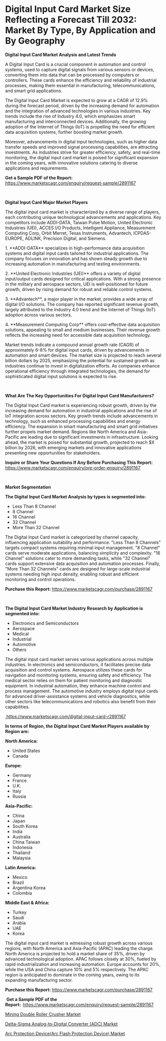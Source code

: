 <p><h1>Digital Input Card Market Size Reflecting a Forecast Till 2032: Market By Type, By Application and By Geography</h1></p><p><strong>Digital Input Card Market Analysis and Latest Trends</strong></p>
<p><p>A Digital Input Card is a crucial component in automation and control systems, used to capture digital signals from various sensors or devices, converting them into data that can be processed by computers or controllers. These cards enhance the efficiency and reliability of industrial processes, making them essential in manufacturing, telecommunications, and smart grid applications.</p><p>The Digital Input Card Market is expected to grow at a CAGR of 12.9% during the forecast period, driven by the increasing demand for automation and the integration of advanced technologies in various industries. Key trends include the rise of Industry 4.0, which emphasizes smart manufacturing and interconnected devices. Additionally, the growing adoption of the Internet of Things (IoT) is propelling the need for efficient data acquisition systems, further boosting market growth.</p><p>Moreover, advancements in digital input technologies, such as higher data transfer speeds and improved signal processing capabilities, are attracting investments. As industries strive for greater efficiency, safety, and real-time monitoring, the digital input card market is poised for significant expansion in the coming years, with innovative solutions catering to diverse applications and requirements.</p></p>
<p><strong>Get a Sample PDF of the Report:&nbsp;</strong> <a href="https://www.marketscagr.com/enquiry/request-sample/2891167?utm_campaign=1905&utm_medium=2&utm_source=Github&utm_content=ia&utm_term=14032025&utm_id=digital-input-card">https://www.marketscagr.com/enquiry/request-sample/2891167</a></p>
<p>&nbsp;</p>
<p><strong>Digital Input Card Major Market Players</strong></p>
<p><p>The digital input card market is characterized by a diverse range of players, each contributing unique technological advancements and applications. Key competitors include ADDI-DATA, Taiwan Pulse Motion, United Electronic Industries (UEI), ACCES I/O Products, Intelligent Appliance, Measurement Computing Corp, Orbit Merret, Texas Instruments, Advantech, ICPDAS-EUROPE, ADLINK, Precision Digital, and Siemens.</p><p>1. **ADDI-DATA** specializes in high-performance data acquisition systems and digital input cards tailored for industrial applications. The company focuses on innovation and has shown steady growth due to increasing automation in manufacturing and testing environments.</p><p>2. **United Electronic Industries (UEI)** offers a variety of digital input/output cards designed for critical applications. With a strong presence in the military and aerospace sectors, UEI is well-positioned for future growth, driven by rising demand for robust and reliable control systems.</p><p>3. **Advantech**, a major player in the market, provides a wide array of digital I/O solutions. The company has reported significant revenue growth, largely attributed to the Industry 4.0 trend and the Internet of Things (IoT) adoption across various sectors.</p><p>4. **Measurement Computing Corp** offers cost-effective data acquisition solutions, appealing to small and medium businesses. Their revenue growth reflects the increasing need for accessible data acquisition technology.</p><p>Market trends indicate a compound annual growth rate (CAGR) of approximately 6-8% for digital input cards, driven by advancements in automation and smart devices. The market size is projected to reach several billion dollars by 2025, emphasizing the potential for sustained growth as industries continue to invest in digitalization efforts. As companies enhance operational efficiency through integrated technologies, the demand for sophisticated digital input solutions is expected to rise.</p></p>
<p>&nbsp;</p>
<p><strong>What Are The Key Opportunities For Digital Input Card Manufacturers?</strong></p>
<p><p>The Digital Input Card market is experiencing robust growth, driven by the increasing demand for automation in industrial applications and the rise of IoT integration across sectors. Key growth trends include advancements in technology, such as enhanced processing capabilities and energy efficiency. The expansion in smart manufacturing and smart grid initiatives further propels market demand. Regions like North America and Asia-Pacific are leading due to significant investments in infrastructure. Looking ahead, the market is poised for substantial growth, projected to reach $X billion by 2026, with emerging markets and innovative applications presenting new opportunities for stakeholders.</p></p>
<p><strong>Inquire or Share Your Questions If Any Before Purchasing This Report:</strong> <a href="https://www.marketscagr.com/enquiry/pre-order-enquiry/2891167?utm_campaign=1905&utm_medium=2&utm_source=Github&utm_content=ia&utm_term=14032025&utm_id=digital-input-card">https://www.marketscagr.com/enquiry/pre-order-enquiry/2891167</a></p>
<p>&nbsp;</p>
<p><strong>Market Segmentation</strong></p>
<p><strong>The Digital Input Card Market Analysis by types is segmented into:</strong></p>
<p><ul><li>Less Than 8 Channel</li><li>8 Channel</li><li>16 Channel</li><li>32 Channel</li><li>More Than 32 Channel</li></ul></p>
<p><p>The Digital Input Card market is categorized by channel capacity, influencing application suitability and performance. "Less Than 8 Channels" targets compact systems requiring minimal input management. "8 Channel" cards serve moderate applications, balancing simplicity and complexity. "16 Channel" solutions cater to more demanding tasks, while "32 Channel" cards support extensive data acquisition and automation processes. Finally, "More Than 32 Channels" cards are designed for large-scale industrial systems needing high input density, enabling robust and efficient monitoring and control operations.</p></p>
<p><strong>Purchase this Report:&nbsp;</strong><a href="https://www.marketscagr.com/purchase/2891167?utm_campaign=1905&utm_medium=2&utm_source=Github&utm_content=ia&utm_term=14032025&utm_id=digital-input-card">https://www.marketscagr.com/purchase/2891167</a></p>
<p>&nbsp;</p>
<p><strong>The Digital Input Card Market Industry Research by Application is segmented into:</strong></p>
<p><ul><li>Electronics and Semiconductors</li><li>Aerospace</li><li>Medical</li><li>Industrial</li><li>Automotive</li><li>Others</li></ul></p>
<p><p>The digital input card market serves various applications across multiple industries. In electronics and semiconductors, it facilitates precise data acquisition and control systems. Aerospace utilizes these cards for navigation and monitoring systems, ensuring safety and efficiency. The medical sector relies on them for patient monitoring and diagnostic equipment. In industrial automation, they enhance machine control and process management. The automotive industry employs digital input cards for advanced driver-assistance systems and vehicle diagnostics, while other sectors like telecommunications and robotics also benefit from their capabilities.</p></p>
<p><a href="https://www.marketscagr.com/digital-input-card-r2891167?utm_campaign=1905&utm_medium=2&utm_source=Github&utm_content=ia&utm_term=14032025&utm_id=digital-input-card">&nbsp;https://www.marketscagr.com/digital-input-card-r2891167</a></p>
<p><strong>In terms of Region, the Digital Input Card Market Players available by Region are:</strong></p>
<p>
    <p> <strong> North America: </strong>
        <ul>
            <li>United States</li>
            <li>Canada</li>
        </ul>
        </p> 
    <p> <strong> Europe: </strong>
        <ul>
            <li>Germany</li>
            <li>France</li>
            <li>U.K.</li>
            <li>Italy</li>
            <li>Russia</li>
        </ul>
        </p> 
    <p> <strong> Asia-Pacific: </strong>
        <ul>
            <li>China</li>
            <li>Japan</li>
            <li>South Korea</li>
            <li>India</li>
            <li>Australia</li>
            <li>China Taiwan</li>
            <li>Indonesia</li>
            <li>Thailand</li>
            <li>Malaysia</li>
        </ul>
        </p> 
    <p> <strong> Latin America: </strong>
        <ul>
            <li>Mexico</li>
            <li>Brazil</li>
            <li>Argentina Korea</li>
            <li>Colombia</li>
        </ul>
        </p> 
    <p> <strong> Middle East & Africa: </strong>
        <ul>
            <li>Turkey</li>
            <li>Saudi</li>
            <li>Arabia</li>
            <li>UAE</li>
            <li>Korea</li>
        </ul>
    </p>
    </p>
<p><p>The digital input card market is witnessing robust growth across various regions, with North America and Asia-Pacific (APAC) leading the charge. North America is projected to hold a market share of 35%, driven by advanced technological adoption. APAC follows closely at 30%, fueled by rapid industrialization and increasing automation. Europe accounts for 20%, while the USA and China capture 10% and 5% respectively. The APAC region is anticipated to dominate in the coming years, owing to its expanding manufacturing sector.</p></p>
<p><strong>Purchase this Report: </strong><a href="https://www.marketscagr.com/purchase/2891167?utm_campaign=1905&utm_medium=2&utm_source=Github&utm_content=ia&utm_term=14032025&utm_id=digital-input-card">https://www.marketscagr.com/purchase/2891167</a></p>
<p>&nbsp;<strong>Get a Sample PDF of the Report:&nbsp;&nbsp;</strong><a href="https://www.marketscagr.com/enquiry/request-sample/2891167?utm_campaign=1905&utm_medium=2&utm_source=Github&utm_content=ia&utm_term=14032025&utm_id=digital-input-card">https://www.marketscagr.com/enquiry/request-sample/2891167</a></p>
<p><strong></strong></p>
<p><p><a href="https://github.com/AshikRahman991/Market-Research-Report-List-1/blob/main/mining-double-roller-crusher-market.md?utm_campaign=1905&utm_medium=2&utm_source=Github&utm_content=ia&utm_term=14032025&utm_id=digital-input-card">Mining Double Roller Crusher Market</a></p><p><a href="https://github.com/langolaskark/Market-Research-Report-List-1/blob/main/delta-sigma-analog-to-digital-converter-adc-market.md?utm_campaign=1905&utm_medium=2&utm_source=Github&utm_content=ia&utm_term=14032025&utm_id=digital-input-card">Delta-Sigma Analog-to-Digital Converter (ADC) Market</a></p><p><a href="https://github.com/mabutironaldo/Market-Research-Report-List-7/blob/main/arc-protection-devicearc-flash-protection-device-market.md?utm_campaign=1905&utm_medium=2&utm_source=Github&utm_content=ia&utm_term=14032025&utm_id=digital-input-card">Arc Protection Device(Arc Flash Protection Device) Market</a></p></p>